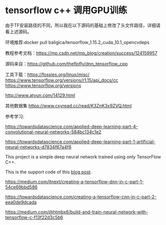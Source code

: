 
# tensorflow c++ 调用GPU训练

由于TF安装路径的不同，所以我在以下源码的基础上修改了头文件路径，详细请看上述源码。

环境推荐:docker pull baligica/tensorflow_1.15.2_cuda_10.1_opencvdeps

教程参考文档：https://mp.csdn.net/mp_blog/creation/success/124159957

源码来自：https://github.com/theflofly/dnn_tensorflow_cpp




工具下载：https://fossies.org/linux/misc/
https://www.tensorflow.org/versions/r1.15/api_docs/cc
https://www.tensorflow.org/versions

http://www.atyun.com/14129.html

其他数据集
https://www.cxyread.cc/read/K3ZnK3x9ZVQ.html



参考学习:


https://towardsdatascience.com/applied-deep-learning-part-4-convolutional-neural-networks-584bc134c1e2

https://towardsdatascience.com/applied-deep-learning-part-1-artificial-neural-networks-d7834f67a4f6


This project is a simple deep neural network trained using only TensorFlow C++. 

This is the support code of this [blog post](https://matrices.io/training-a-deep-neural-network-using-only-tensorflow-c/).

https://medium.com/itnext/creating-a-tensorflow-dnn-in-c-part-1-54ce69bbd586

https://towardsdatascience.com/creating-a-tensorflow-cnn-in-c-part-2-eea0de9dcada

https://medium.com/@htmbx6/build-and-train-neural-network-with-tensorflow-c-f13f22d3c5b6
